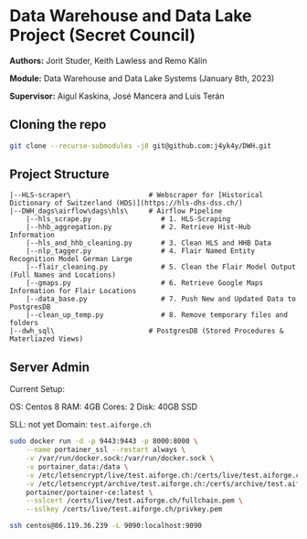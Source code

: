 # Data Warehouse and Data Lake Project (Secret Council)

**Authors:** Jorit Studer, Keith Lawless and Remo Kälin

**Module:** Data Warehouse and Data Lake Systems (January 8th, 2023)

**Supervisor:** Aigul Kaskina, José Mancera and Luis Terán


## Cloning the repo

````bash
git clone --recurse-submodules -j8 git@github.com:j4yk4y/DWH.git
````

## Project Structure

```
|--HLS-scraper\                   # Webscraper for [Historical Dictionary of Switzerland (HDS)](https://hls-dhs-dss.ch/)
|--DWH_dags\airflow\dags\hls\     # Airflow Pipeline
    |--hls_scrape.py                 # 1. HLS-Scraping
    |--hhb_aggregation.py            # 2. Retrieve Hist-Hub Information
    |--hls_and_hhb_cleaning.py       # 3. Clean HLS and HHB Data
    |--nlp_tagger.py                 # 4. Flair Named Entity Recognition Model German Large
    |--flair_cleaning.py             # 5. Clean the Flair Model Output (Full Names and Locations)
    |--gmaps.py                      # 6. Retrieve Google Maps Information for Flair Locations
    |--data_base.py                  # 7. Push New and Updated Data to PostgresDB
    |--clean_up_temp.py              # 8. Remove temporary files and folders
|--dwh_sql\                       # PostgresDB (Stored Procedures & Materliazed Views)
```

## Server Admin

Current Setup:

OS: Centos 8
RAM: 4GB
Cores: 2
Disk: 40GB SSD

SLL: not yet
Domain: `test.aiforge.ch`

````bash
sudo docker run -d -p 9443:9443 -p 8000:8000 \
    --name portainer_ssl --restart always \
    -v /var/run/docker.sock:/var/run/docker.sock \
    -v portainer_data:/data \
    -v /etc/letsencrypt/live/test.aiforge.ch:/certs/live/test.aiforge.ch:ro \
    -v /etc/letsencrypt/archive/test.aiforge.ch:/certs/archive/test.aiforge.ch:ro \
    portainer/portainer-ce:latest \
    --sslcert /certs/live/test.aiforge.ch/fullchain.pem \
    --sslkey /certs/live/test.aiforge.ch/privkey.pem
````

````bash
ssh centos@86.119.36.239 -L 9090:localhost:9090
````